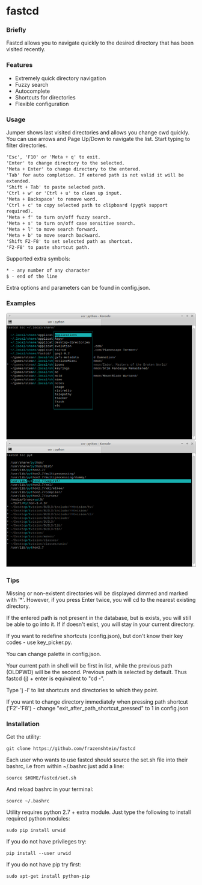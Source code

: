 fastcd
======

### Briefly

Fastcd allows you to navigate quickly to the desired directory that has been visited recently.

### Features

* Extremely quick directory navigation
* Fuzzy search
* Autocomplete
* Shortcuts for directories
* Flexible configuration

### Usage

Jumper shows last visited directories and allows you change cwd quickly.
You can use arrows and Page Up/Down to navigate the list.
Start typing to filter directories.

    'Esc', 'F10' or 'Meta + q' to exit.
    'Enter' to change directory to the selected.
    'Meta + Enter' to change directory to the entered.
    'Tab' for auto completion. If entered path is not valid it will be extended.
    'Shift + Tab' to paste selected path.
    'Ctrl + w' or 'Ctrl + u' to clean up input.
    'Meta + Backspace' to remove word.
    'Ctrl + c' to copy selected path to clipboard (pygtk support required).
    'Meta + f' to turn on/off fuzzy search.
    'Meta + s' to turn on/off case sensitive search.
    'Meta + l' to move search forward.
    'Meta + b' to move search backward.
    'Shift F2-F8' to set selected path as shortcut.
    'F2-F8' to paste shortcut path.

Supported extra symbols:

    * - any number of any character
    $ - end of the line

Extra options and parameters can be found in config.json.

### Examples

![Example](https://github.com/frazenshtein/images/blob/master/fastcd/example1.png)
![Example](https://github.com/frazenshtein/images/blob/master/fastcd/example2.png)

### Tips

Missing or non-existent directories will be displayed dimmed and marked with '*'.
However, if you press Enter twice, you will cd to the nearest existing directory.

If the entered path is not present in the database, but is exists, you will still be able to go into it.
If if doesn't exist, you will stay in your current directory.

If you want to redefine shortcuts (config.json), but don't know their key codes - use key_picker.py.

You can change palette in config.json.

Your current path in shell will be first in list,
while the previous path (OLDPWD) will be the second.
Previous path is selected by default.
Thus fastcd (j) + enter is equivalent to "cd -".

Type 'j -l' to list shortcuts and directories to which they point.

If you want to change directory immediately when pressing path shortcut ('F2'-'F8') - change "exit_after_path_shortcut_pressed" to 1 in config.json

### Installation

Get the utility:

    git clone https://github.com/frazenshtein/fastcd

Each user who wants to use fastcd should source the
set.sh file into their bashrc, i.e from within ~/.bashrc just add
a line:

    source $HOME/fastcd/set.sh

And reload bashrc in your terminal:

    source ~/.bashrc

Utility requires python 2.7 + extra module.
Just type the following to install required python modules:

    sudo pip install urwid

If you do not have privileges try:

    pip install --user urwid

If you do not have pip try first:

    sudo apt-get install python-pip


